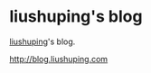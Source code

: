 liushuping's blog
====
[liushuping](https://github.com/liushuping)'s blog.

http://blog.liushuping.com
